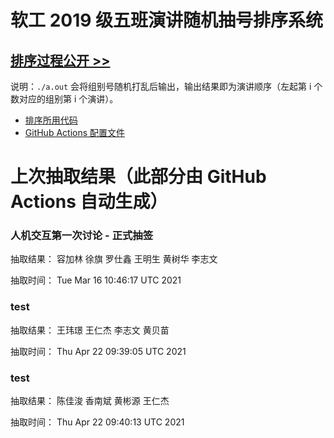 # 软工 2019 级五班演讲随机抽号排序系统

## [排序过程公开 >>](https://github.com/bobby285271/stuselect/actions)

说明：`./a.out` 会将组别号随机打乱后输出，输出结果即为演讲顺序（左起第 i 个数对应的组别第 i 个演讲）。

* [排序所用代码](class5.cpp)
* [GitHub Actions 配置文件](.github/workflows/update.yml)

# 上次抽取结果（此部分由 GitHub Actions 自动生成）

### 人机交互第一次讨论 - 正式抽签
抽取结果： 容加林 徐旗 罗仕鑫 王明生 黄树华 李志文 

抽取时间：
Tue Mar 16 10:46:17 UTC 2021


### test
抽取结果： 王玮璟 王仁杰 李志文 黄贝苗 

抽取时间：
Thu Apr 22 09:39:05 UTC 2021


### test
抽取结果： 陈佳浚 香南斌 黄彬源 王仁杰 

抽取时间：
Thu Apr 22 09:40:13 UTC 2021


